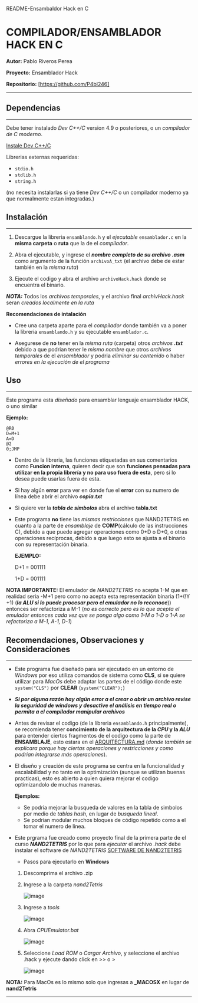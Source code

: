  README-Ensambaldor Hack en C
 # COMPILADOR/ENSAMBLADOR HACK EN C
  **Autor:** Pablo Riveros Perea
  
  **Proyecto:** Ensamblador Hack
  
  **Repositorio:**  [https://github.com/P4bl246]
  
  ------------------------------------------------------
 ## Dependencias

 ------------------------------------------------------
 Debe tener instalado *Dev C++/C* version 4.9 o posteriores, o un *compilador de C moderno*.
 
 [Instale Dev C++/C](https://sourceforge.net/projects/dev-cpp/)

 Librerias externas requeridas: 
  * `stdio.h` 
  * `stdlib.h` 
  * `string.h` 
 
 (no necesita instalarlas si ya tiene *Dev C++/C* o un compilador moderno ya que normalmente estan integradas.)
 
## Instalación

------------------------------------------------------
1. Descargue la libreria `ensamblando.h` y el *ejecutable* `ensamblador.c` en la **misma carpeta** o **ruta** que la de el *compilador*.

2. Abra el ejecutable, y ingrese el ***nombre completo de su archivo .asm*** como argumento de la función `archivoA_txt` (el archivo debe de estar también en la *misma ruta*)
   
3. Ejecute el codigo y abra el archivo `archivoHack.hack` donde se encuentra el binario.

***NOTA:*** Todos los *archivos temporales*, y el archivo final *archivHack.hack* seran *creados localmente en la ruta*

**Recomendaciones de intalación**

* Cree una carpeta aparte para el *compilador* donde también va a poner la libreria `ensamblando.h` y su ejecutable `ensamblador.c`.
 
* Asegurese de **no** tener en la *misma ruta* (carpeta) otros *archivos* ***.txt*** debido a que podrian tener le *mismo nombre* que otros *archivos temporales* de el *ensamblador* y podria *eliminar su contenido* o haber *errores en la ejecución de el programa*

## Uso

------------------------------------------------------
Este programa esta *diseñado* para ensamblar lenguaje ensamblador HACK, o uno similar

**Ejemplo:**
~~~
@R0
D=M+1
A=D
@2
0;JMP
~~~

* Dentro de la libreria, las funciones etiquetadas en sus comentarios como **Funcion interna**, quieren decir que son **funciones pensadas para utilizar en la propia librería y no para uso fuera de esta**, pero si lo desea puede usarlas fuera de esta.

* Si hay algún **error** para ver en donde fue el **error** con su numero de línea debe abrir el archivo ***copia.txt***

* Si quiere ver la ***tabla de símbolos*** abra el archivo **tabla.txt**

* Este programa **no** tiene las *mismas restricciones* que NAND2TETRIS en cuanto a la parte de *ensamblaje* de **COMP**(cálculo de las instrucciones C), debido a que puede agregar operaciones como 0+D o D+0, o otras operaciones recíprocas, debido a que luego esto se ajusta a el binario con su representación binaria.

  **EJEMPLO:**
  
  D+1 = 001111
  
  1+D = 001111
  
**NOTA IMPORTANTE:** El emulador de *NAND2TETRIS* no acepta 1-M que en realidad seria -M+1 pero como no acepta esta representación binaria (1+(!Y +1) (***la ALU si lo puede procesar pero el emulador no lo reconoce***)) entonces ser refactoriza a M-1 (*no es correcto pero es lo que acepta el emulador entonces cada vez que se ponga algo como 1-M o 1-D o 1-A se refactoriza a M-1, A-1, D-1*) 

## Recomendaciones, Observaciones y Consideraciones

 ------------------------------------------------
* Este programa fue diseñado para ser ejecutado en un entorno de *Windows* por eso utiliza comandos de sistema como **CLS**, si se quiere utilizar para *MacOs* debe adaptar las partes de el código donde este `system("CLS")` por **CLEAR** (`system("CLEAR");`)
  
* ***Si por alguna razón hay algún error a el crear o abrir un archivo revise la seguridad de windows y desactive el análisis en tiempo real o permita a el compilador manipular archivos***

* Antes de revisar el codigo (de la libreria `ensamblando.h` principalmente), se recomienda tener **concimiento de la arquitectura de la *CPU* y la *ALU*** para entender ciertos fragmentos de el codigo como la parte de **ENSAMBLAJE**, esto estara en el [ARQUITECTURA.md](https://github.com/P4bl246/Ensamblador/blob/e50e91bbd4e8a84b83cbad30191bdc36ba5f4548/ARQUITECTURA.md) (*donde también se explicara porque hay ciertas operaciones y restricciones y como podrian integrarse más operaciones*).

* El diseño y creación de este programa se centra en la funcionalidad y escalabilidad y no tanto en la optimización (aunque se utilizan buenas practicas), esto es abierto a quien quiera mejorar el codigo optimizandolo de muchas maneras.

   **Ejemplos:**
    * Se podria mejorar la busqueda de valores en la tabla de simbolos por medio de *tablas hash*, en lugar de *busqueda lineal*.
    * Se podrian modular muchos bloques de código repetido como a el tomar el numero de linea.
 
* Este prgrama fue creado como proyecto final de la primera parte de el curso ***NAND2TETRIS*** por lo que para *ejecutar* el archivo *.hack* debe instalar el software de *NAND2TETRIS*
   [SOFTWARE DE NAND2TETRIS](https://www.nand2tetris.org/software)
  
   * Pasos para ejecutarlo en **Windows**
     
  1. Descomprima el archivo .zip
  
  2. Ingrese a la carpeta *nand2Tetris*

     ![image](https://github.com/user-attachments/assets/c79bfabc-fa18-473f-8a2d-430c16a5152c)
  
  3. Ingrese a *tools*
  
     ![image](https://github.com/user-attachments/assets/3d02e465-eb4d-4e3c-a30c-56852bfecdab)
  
  4. Abra *CPUEmulator.bat*
  
     ![image](https://github.com/user-attachments/assets/dd05c2ea-fe7c-45ab-b3a2-a39e5c8c57f9)

  5. Seleccione *Load ROM* o *Cargar Archivo*, y seleccione el archivo .hack y ejecute dando click en *>>* o *>*
     
     ![image](https://github.com/user-attachments/assets/49a07fc2-2d1d-4054-a7f1-43fb40156316)

**NOTA:** Para MacOs es lo mismo solo que ingresas a **_MACOSX** en lugar de **nand2Tetris**

-------------------------------------------------
